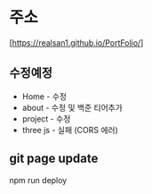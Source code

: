 # 주소
[https://realsan1.github.io/PortFolio/]

## 수정예정
- Home - 수정
- about - 수정 및 백준 티어추가 
- project - 수정
- three js - 실패 (CORS 에러)

## git page update
npm run deploy
